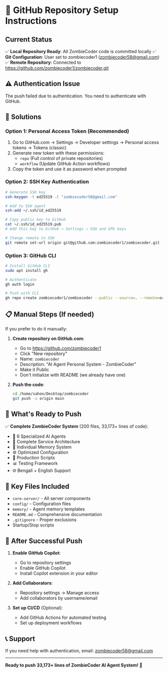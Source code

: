# 🚀 GitHub Repository Setup Instructions

## Current Status
✅ **Local Repository Ready**: All ZombieCoder code is committed locally
✅ **Git Configuration**: User set to zombiecoder1 (zombiecoder58@gmail.com)
✅ **Remote Repository**: Connected to https://github.com/zombiecoder1/zombiecoder.git

## ⚠️ Authentication Issue
The push failed due to authentication. You need to authenticate with GitHub.

## 🔑 Solutions

### Option 1: Personal Access Token (Recommended)
1. Go to GitHub.com → Settings → Developer settings → Personal access tokens → Tokens (classic)
2. Generate new token with these permissions:
   - `repo` (Full control of private repositories)
   - `workflow` (Update GitHub Action workflows)
3. Copy the token and use it as password when prompted

### Option 2: SSH Key Authentication
```bash
# Generate SSH key
ssh-keygen -t ed25519 -C "zombiecoder58@gmail.com"

# Add to SSH agent
ssh-add ~/.ssh/id_ed25519

# Copy public key to GitHub
cat ~/.ssh/id_ed25519.pub
# Add this key to GitHub → Settings → SSH and GPG keys

# Change remote to SSH
git remote set-url origin git@github.com:zombiecoder1/zombiecoder.git
```

### Option 3: GitHub CLI
```bash
# Install GitHub CLI
sudo apt install gh

# Authenticate
gh auth login

# Push with CLI
gh repo create zombiecoder1/zombiecoder --public --source=. --remote=origin --push
```

## 📋 Manual Steps (If needed)

If you prefer to do it manually:

1. **Create repository on GitHub.com**:
   - Go to https://github.com/zombiecoder1
   - Click "New repository"
   - Name: `zombiecoder`
   - Description: "AI Agent Personal System - ZombieCoder"
   - Make it Public
   - Don't initialize with README (we already have one)

2. **Push the code**:
   ```bash
   cd /home/sahon/Desktop/zombiecoder
   git push -u origin main
   ```

## 🎯 What's Ready to Push

✅ **Complete ZombieCoder System** (200 files, 33,173+ lines of code):
- 🤖 6 Specialized AI Agents
- 🔧 Complete Service Architecture
- 🧠 Individual Memory System
- ⚙️ Optimized Configuration
- 🚀 Production Scripts
- 📊 Testing Framework
- 🌐 Bengali + English Support

## 📁 Key Files Included
- `core-server/` - All server components
- `config/` - Configuration files
- `memory/` - Agent memory templates
- `README.md` - Comprehensive documentation
- `.gitignore` - Proper exclusions
- Startup/Stop scripts

## 🔧 After Successful Push

1. **Enable GitHub Copilot**:
   - Go to repository settings
   - Enable GitHub Copilot
   - Install Copilot extension in your editor

2. **Add Collaborators**:
   - Repository settings → Manage access
   - Add collaborators by username/email

3. **Set up CI/CD** (Optional):
   - Add GitHub Actions for automated testing
   - Set up deployment workflows

## 📞 Support
If you need help with authentication, email: zombiecoder58@gmail.com

---
**Ready to push 33,173+ lines of ZombieCoder AI Agent System! 🚀**
